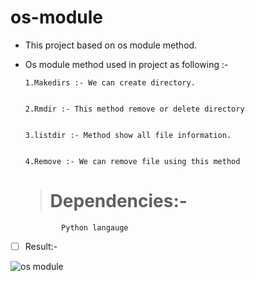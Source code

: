  # os-module
 
- This project based on os module method.


- Os module method used in project as following :-


      1.Makedirs :- We can create directory. 


      2.Rmdir :- This method remove or delete directory


      3.listdir :- Method show all file information. 


      4.Remove :- We can remove file using this method
  
  
  > # Dependencies:- 


              Python langauge
  
  



- [ ] Result:- 

![os module](https://user-images.githubusercontent.com/113135493/191477439-0d8a3368-6406-4f64-a404-11fe82a49465.png)
